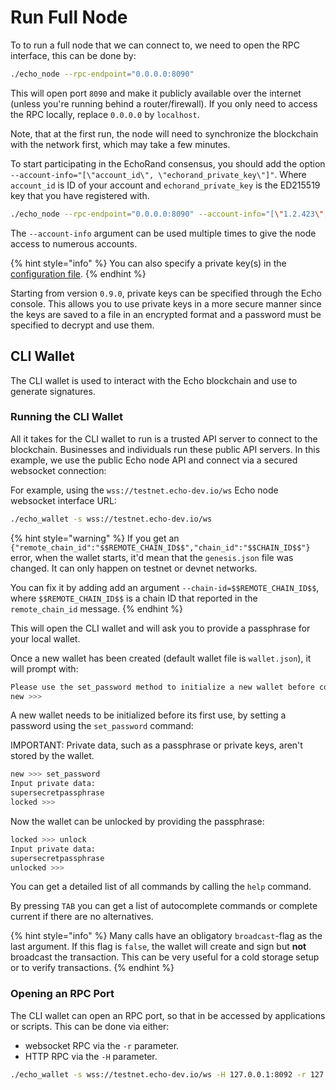 # Run Full Node

To to run a full node that we can connect to, we need to open the RPC interface, this can be done by:

```bash
./echo_node --rpc-endpoint="0.0.0.0:8090"
```

This will open port `8090` and make it publicly available over the internet \(unless you're running behind a router/firewall\). If you only need to access the RPC locally, replace `0.0.0.0` by `localhost`.

Note, that at the first run, the node will need to synchronize the blockchain with the network first, which may take a few minutes.

To start participating in the EchoRand consensus, you should add the option `--account-info="[\"account_id\", \"echorand_private_key\"]"`. Where `account_id` is ID of your account and `echorand_private_key` is the ED215519 key that you have registered with.

```bash
./echo_node --rpc-endpoint="0.0.0.0:8090" --account-info="[\"1.2.423\", \"BST6vLKcm6pWq2m2iHRMXu88JkbUgQ7sNcDncYCrwKf7\"]"
```

The `--account-info` argument can be used multiple times to give the node access to numerous accounts.

{% hint style="info" %}
You can also specify a private key\(s\) in the [configuration file](https://github.com/echoprotocol/echowiki/tree/baca73a3ccc555edddbb68c221cbf5d08bbde51a/how-to/advanced/config.md).
{% endhint %}

Starting from version `0.9.0`, private keys can be specified through the Echo console. This allows you to use private keys in a more secure manner since the keys are saved to a file in an encrypted format and a password must be specified to decrypt and use them.

## CLI Wallet

The CLI wallet is used to interact with the Echo blockchain and use to generate signatures.

### Running the CLI Wallet

All it takes for the CLI wallet to run is a trusted API server to connect to the blockchain. Businesses and individuals run these public API servers. In this example, we use the public Echo node API and connect via a secured websocket connection:

For example, using the `wss://testnet.echo-dev.io/ws` Echo node websocket interface URL:

```bash
./echo_wallet -s wss://testnet.echo-dev.io/ws
```

{% hint style="warning" %}
If you get an `{"remote_chain_id":"$$REMOTE_CHAIN_ID$$","chain_id":"$$CHAIN_ID$$"}` error, when the wallet starts, it'd mean that the `genesis.json` file was changed. It can only happen on testnet or devnet networks.

You can fix it by adding add an argument `--chain-id=$$REMOTE_CHAIN_ID$$`, where `$$REMOTE_CHAIN_ID$$` is a chain ID that reported in the `remote_chain_id` message.
{% endhint %}

This will open the CLI wallet and will ask you to provide a passphrase for your local wallet.

Once a new wallet has been created \(default wallet file is `wallet.json`\), it will prompt with:

```bash
Please use the set_password method to initialize a new wallet before continuing
new >>>
```

A new wallet needs to be initialized before its first use, by setting a password using the `set_password` command:

IMPORTANT: Private data, such as a passphrase or private keys, aren't stored by the wallet.

```bash
new >>> set_password
Input private data:
supersecretpassphrase
locked >>>
```

Now the wallet can be unlocked by providing the passphrase:

```bash
locked >>> unlock
Input private data:
supersecretpassphrase
unlocked >>>
```

You can get a detailed list of all commands by calling the `help` command.

By pressing `TAB` you can get a list of autocomplete commands or complete current if there are no alternatives.

{% hint style="info" %}
Many calls have an obligatory `broadcast`-flag as the last argument. If this flag is `false`, the wallet will create and sign but **not** broadcast the transaction. This can be very useful for a cold storage setup or to verify transactions.
{% endhint %}

### Opening an RPC Port

The CLI wallet can open an RPC port, so that in be accessed by applications or scripts. This can be done via either:

* websocket RPC via the `-r` parameter.
* HTTP RPC via the `-H` parameter.

```bash
./echo_wallet -s wss://testnet.echo-dev.io/ws -H 127.0.0.1:8092 -r 127.0.0.1:8093
```


